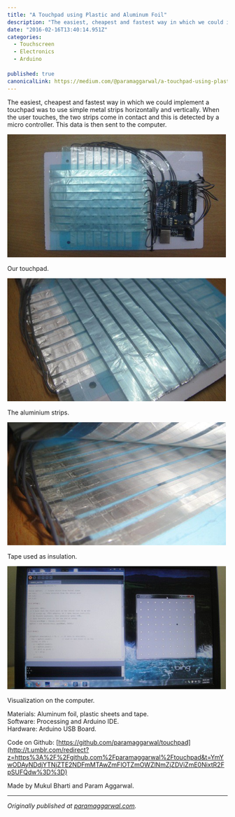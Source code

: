 ```yaml
---
title: "A Touchpad using Plastic and Aluminum Foil"
description: "The easiest, cheapest and fastest way in which we could implement a touchpad was to use simple metal strips horizontally and vertically. When the user touches, the two strips come in contact and this…"
date: "2016-02-16T13:40:14.951Z"
categories: 
  - Touchscreen
  - Electronics
  - Arduino

published: true
canonicalLink: https://medium.com/@paramaggarwal/a-touchpad-using-plastic-and-aluminum-foil-88042f2346
---
```


The easiest, cheapest and fastest way in which we could implement a touchpad was to use simple metal strips horizontally and vertically. When the user touches, the two strips come in contact and this is detected by a micro controller. This data is then sent to the computer.

![](./asset-1.jpg)

Our touchpad.

![](./asset-2.jpg)

The aluminium strips.

![](./asset-3.jpg)

Tape used as insulation.

![](./asset-4.jpg)

Visualization on the computer.

Materials: Aluminum foil, plastic sheets and tape.  
Software: Processing and Arduino IDE.  
Hardware: Arduino USB Board.

Code on Github: [https://github.com/paramaggarwal/touchpad](http://t.umblr.com/redirect?z=https%3A%2F%2Fgithub.com%2Fparamaggarwal%2Ftouchpad&t=YmYwODAyNDdjYTNjZTE2NDFmMTAwZmFlOTZmOWZlNmZjZDViZmE0NixtR2FpSUFQdw%3D%3D)

Made by Mukul Bharti and Param Aggarwal.

---

_Originally published at_ [_paramaggarwal.com_](http://paramaggarwal.com/post/2809347708/a-touchpad-using-plastic-and-aluminum-foil)_._